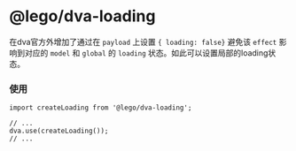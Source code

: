 # @lego/dva-loading

在dva官方外增加了通过在 `payload` 上设置 `{ loading: false}` 避免该 `effect` 影响到对应的 `model` 和 `global` 的 `loading` 状态。如此可以设置局部的loading状态。

### 使用
```
import createLoading from '@lego/dva-loading';

// ...
dva.use(createLoading());
// ...
```
